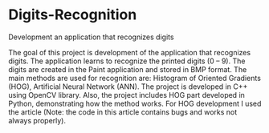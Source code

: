 # Digits-Recognition
Development an application that recognizes digits

The goal of this project is development of the application that recognizes digits. The application learns
to recognize the printed digits (0 – 9). The digits are created in the Paint application and stored in
BMP format. The main methods are used for recognition are: Histogram of Oriented Gradients (HOG),
Artificial Neural Network (ANN). The project is developed in C++ using OpenCV library. 
Also, the project includes HOG part developed in Python, demonstrating how the method works. 
For HOG development I used the article (Note: the code in this article contains bugs and works not always properly).
